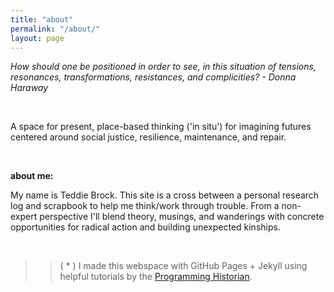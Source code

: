 ```yaml
---
title: "about"
permalink: "/about/"
layout: page
---
```


*How should one be positioned in order to see, in this situation of tensions, resonances, transformations, resistances, and complicities? - Donna Haraway*  

&nbsp;
&nbsp;
&nbsp;
&nbsp;

A space for present, place-based thinking ('in situ') for imagining futures centered around social justice, resilience, maintenance, and repair.

&nbsp;
&nbsp;
&nbsp;
&nbsp;

**about me:**

My name is Teddie Brock. This site is a cross between a personal research log and scrapbook to help me think/work through trouble. From a non-expert perspective I'll blend theory, musings, and wanderings with concrete opportunities for radical action and building unexpected kinships.



&nbsp;
&nbsp;
&nbsp;
&nbsp;

>>( * ) I made this webspace with GitHub Pages + Jekyll using
helpful tutorials by the [Programming Historian](https://programminghistorian.org/).
